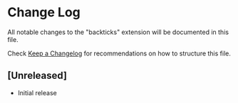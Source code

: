 # Change Log
All notable changes to the "backticks" extension will be documented in this file.

Check [Keep a Changelog](http://keepachangelog.com/) for recommendations on how to structure this file.

## [Unreleased]
- Initial release